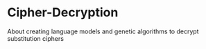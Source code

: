 # Cipher-Decryption
About creating language models and genetic algorithms to decrypt substitution ciphers

